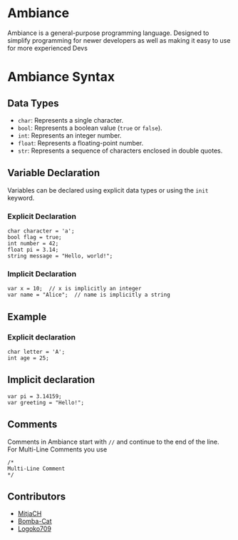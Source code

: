 # Ambiance
Ambiance is a general-purpose programming language. Designed to simplify programming for newer developers as well as making it easy to use for more experienced Devs


# Ambiance Syntax

## Data Types
- `char`: Represents a single character.
- `bool`: Represents a boolean value (`true` or `false`).
- `int`: Represents an integer number.
- `float`: Represents a floating-point number.
- `str`: Represents a sequence of characters enclosed in double quotes.

## Variable Declaration
Variables can be declared using explicit data types or using the `init` keyword.

### Explicit Declaration
```
char character = 'a';
bool flag = true;
int number = 42;
float pi = 3.14;
string message = "Hello, world!";
```
### Implicit Declaration
```
var x = 10;  // x is implicitly an integer
var name = "Alice";  // name is implicitly a string
```
## Example

### Explicit declaration
```
char letter = 'A';
int age = 25;
```

## Implicit declaration
```
var pi = 3.14159;
var greeting = "Hello!";
```
## Comments
Comments in Ambiance start with `//` and continue to the end of the line.<br>
For Multi-Line Comments you use 
```
/*
Multi-Line Comment
*/
```


## Contributors

- [MitjaCH](https://github.com/MitjaCH)
- [Bomba-Cat](https://github.com/bomba-cat)
- [Logoko709](https://github.com/Logoko709)
